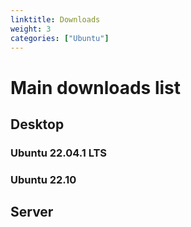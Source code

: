 ```yaml
---
linktitle: Downloads
weight: 3
categories: ["Ubuntu"]
---
```


# Main downloads list

## Desktop
### Ubuntu 22.04.1 LTS

### Ubuntu 22.10

## Server